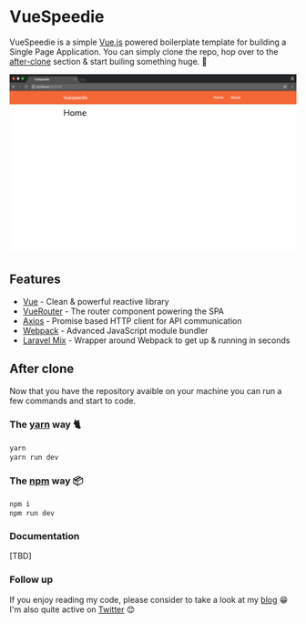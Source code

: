 # VueSpeedie

VueSpeedie is a simple [Vue.js](https://github.com/vuejs/vue) powered boilerplate template for building a Single Page Application. You can simply clone the repo, hop over to the [after-clone](#after-clone) section & start builing something huge. 🚀

![VueSpeedie Screenshot](.github/vuespeedie.png)

## Features

- [Vue](https://github.com/vuejs/vue) - Clean & powerful reactive library
- [VueRouter](https://github.com/vuejs/vue-router) - The router component powering the SPA
- [Axios](https://github.com/mzabriskie/axios) - Promise based HTTP client for API communication
- [Webpack](https://github.com/webpack/webpack) - Advanced JavaScript module bundler
- [Laravel Mix](https://github.com/JeffreyWay/laravel-mix) - Wrapper around Webpack to get up & running in seconds


## After clone

Now that you have the repository avaible on your machine you can run a few commands and start to code.

### The [yarn](https://github.com/yarnpkg/yarn) way 🐈

``` shell
yarn
yarn run dev
```

### The [npm](https://github.com/npm/npm) way 📦

``` shell
npm i
npm run dev
```

### Documentation

[TBD]

### Follow up

If you enjoy reading my code, please consider to take a look at my [blog](https://blog.slashkeys.com) 😁
I'm also quite active on [Twitter](https://twitter.com/slashmodev) 😊
